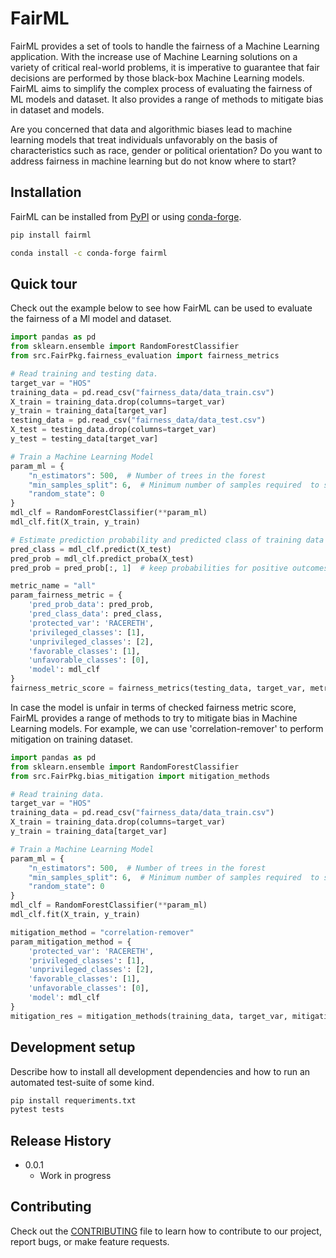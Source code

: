 <!---
Copyright 2022 The EqualityAI Team. All rights reserved.

Licensed under the Apache License, Version 2.0 (the "License");
you may not use this file except in compliance with the License.
You may obtain a copy of the License at

    http://www.apache.org/licenses/LICENSE-2.0

Unless required by applicable law or agreed to in writing, software
distributed under the License is distributed on an "AS IS" BASIS,
WITHOUT WARRANTIES OR CONDITIONS OF ANY KIND, either express or implied.
See the License for the specific language governing permissions and
limitations under the License.
-->

# FairML

FairML provides a set of tools to handle the fairness of a Machine Learning application. With the increase use of 
Machine Learning solutions on a variety of critical real-world problems, it is imperative to guarantee that fair decisions are 
performed by those black-box Machine Learning models. FairML aims to simplify the complex process of evaluating the fairness of
ML models and dataset. It also provides a range of methods to mitigate bias in dataset and models.

Are you concerned that data and algorithmic biases lead to machine learning models that treat individuals unfavorably on 
the basis of characteristics such as race, gender or political orientation? Do you want to address fairness in machine 
learning but do not know where to start?

## Installation

FairML can be installed from [PyPI](https://pypi.org/project/fairml/) or using [conda-forge](https://anaconda.org/conda-forge/fairml).

```bash
pip install fairml

conda install -c conda-forge fairml
```

## Quick tour

Check out the example below to see how FairML can be used to evaluate the fairness of a Ml model and dataset.

```python
import pandas as pd
from sklearn.ensemble import RandomForestClassifier
from src.FairPkg.fairness_evaluation import fairness_metrics

# Read training and testing data.
target_var = "HOS"
training_data = pd.read_csv("fairness_data/data_train.csv")
X_train = training_data.drop(columns=target_var)
y_train = training_data[target_var]
testing_data = pd.read_csv("fairness_data/data_test.csv")
X_test = testing_data.drop(columns=target_var)
y_test = testing_data[target_var]

# Train a Machine Learning Model
param_ml = {
    "n_estimators": 500,  # Number of trees in the forest
    "min_samples_split": 6,  # Minimum number of samples required  to split an internal node
    "random_state": 0
}
mdl_clf = RandomForestClassifier(**param_ml)
mdl_clf.fit(X_train, y_train)

# Estimate prediction probability and predicted class of training data (Put empty dataframe for testing in order to estimate this)
pred_class = mdl_clf.predict(X_test)
pred_prob = mdl_clf.predict_proba(X_test)
pred_prob = pred_prob[:, 1]  # keep probabilities for positive outcomes only

metric_name = "all"
param_fairness_metric = {
    'pred_prob_data': pred_prob,
    'pred_class_data': pred_class,
    'protected_var': 'RACERETH',
    'privileged_classes': [1],
    'unprivileged_classes': [2],
    'favorable_classes': [1],
    'unfavorable_classes': [0],
    'model': mdl_clf
}
fairness_metric_score = fairness_metrics(testing_data, target_var, metric_name, param_fairness_metric)
```

In case the model is unfair in terms of checked fairness metric score, FairML provides a range of methods to try to
mitigate bias in Machine Learning models. For example, we can use 'correlation-remover' to perform mitigation on 
training dataset.
```python
import pandas as pd
from sklearn.ensemble import RandomForestClassifier
from src.FairPkg.bias_mitigation import mitigation_methods

# Read training data.
target_var = "HOS"
training_data = pd.read_csv("fairness_data/data_train.csv")
X_train = training_data.drop(columns=target_var)
y_train = training_data[target_var]

# Train a Machine Learning Model
param_ml = {
    "n_estimators": 500,  # Number of trees in the forest
    "min_samples_split": 6,  # Minimum number of samples required  to split an internal node
    "random_state": 0
}
mdl_clf = RandomForestClassifier(**param_ml)
mdl_clf.fit(X_train, y_train)

mitigation_method = "correlation-remover"
param_mitigation_method = {
    'protected_var': 'RACERETH',
    'privileged_classes': [1],
    'unprivileged_classes': [2],
    'favorable_classes': [1],
    'unfavorable_classes': [0],
    'model': mdl_clf
}
mitigation_res = mitigation_methods(training_data, target_var, mitigation_method, param_mitigation_method)
```

## Development setup

Describe how to install all development dependencies and how to run an automated test-suite of some kind.

```sh
pip install requeriments.txt
pytest tests
```

## Release History

* 0.0.1
    * Work in progress

## Contributing

Check out the [CONTRIBUTING](https://github.com/EqualityAI/fairml_py/CONTRIBUTING.md) file to learn how to contribute to our project, report bugs, or make feature requests.
